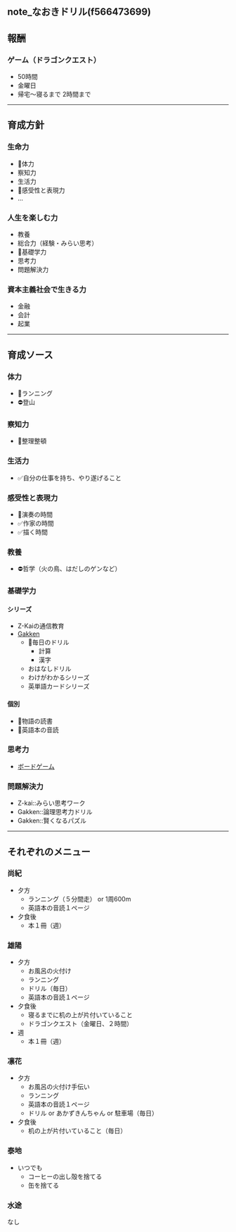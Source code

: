 note_なおきドリル(f566473699)
---

## 報酬
### ゲーム（ドラゴンクエスト）
- 50時間
- 金曜日
- 帰宅〜寝るまで 2時間まで

---

## 育成方針
### 生命力
- 📌体力
- 察知力
- 生活力
- 📌感受性と表現力
- ...
### 人生を楽しむ力
- 教養
- 総合力（経験・みらい思考）
- 📌基礎学力
- 思考力
- 問題解決力
### 資本主義社会で生きる力
- 金融
- 会計
- 起業

---
## 育成ソース
### 体力
- 📌ランニング
- ⛔️登山
### 察知力
- 📌整理整頓
### 生活力
- ✅自分の仕事を持ち、やり遂げること
### 感受性と表現力
- 📌演奏の時間
- ✅作家の時間
- ✅描く時間
### 教養
- ⛔️哲学（火の鳥、はだしのゲンなど）
### 基礎学力
#### シリーズ
- Z-Kaiの通信教育
- [Gakken](https://ieben.gakken.jp/s_series/)
  - 📌毎日のドリル
    - 計算
    - 漢字
  - おはなしドリル
  - わけがわかるシリーズ
  - 英単語カードシリーズ
#### 個別
- 📌物語の読書
- 📌英語本の音読
### 思考力
- [ボードゲーム](https://bodoge.hoobby.net/ranking)
### 問題解決力
- Z-kai::みらい思考ワーク
- Gakken::論理思考力ドリル
- Gakken::賢くなるパズル

---

## それぞれのメニュー
### 尚紀
- 夕方
  - ランニング（５分間走） or 1周600m
  - 英語本の音読１ページ
- 夕食後
  - 本１冊（週）

### 雄陽
- 夕方
  - お風呂の火付け
  - ランニング
  - ドリル（毎日）
  - 英語本の音読１ページ
- 夕食後
  - 寝るまでに机の上が片付いていること
  - ドラゴンクエスト（金曜日、２時間）
- 週
  - 本１冊（週）

### 凛花
- 夕方
  - お風呂の火付け手伝い
  - ランニング
  - 英語本の音読１ページ
  - ドリル or あかずきんちゃん or 駐車場（毎日）
- 夕食後
  - 机の上が片付いていること（毎日）

### 泰地
- いつでも
  - コーヒーの出し殻を捨てる
  - 缶を捨てる

### 水途
なし


